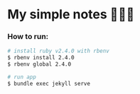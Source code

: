 # My simple notes 👨🏻‍💻

### How to run:

```bash
# install ruby v2.4.0 with rbenv
$ rbenv install 2.4.0
$ rbenv global 2.4.0

# run app
$ bundle exec jekyll serve
```
